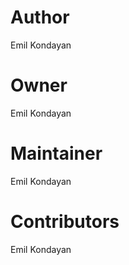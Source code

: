 # Author

Emil Kondayan

# Owner

Emil Kondayan

# Maintainer

Emil Kondayan

# Contributors

Emil Kondayan

